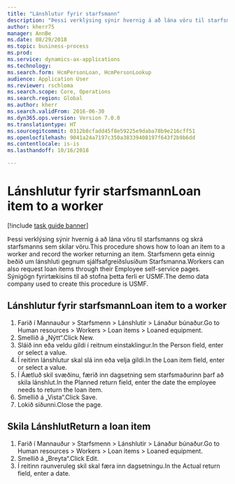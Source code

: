 ```yaml
--- 
title: "Lánshlutur fyrir starfsmann"
description: "Þessi verklýsing sýnir hvernig á að lána vöru til starfsmanns og skrá starfsmanns sem skilar vöru."
author: kherr75
manager: AnnBe
ms.date: 08/29/2018
ms.topic: business-process
ms.prod: 
ms.service: dynamics-ax-applications
ms.technology: 
ms.search.form: HcmPersonLoan, HcmPersonLookup
audience: Application User
ms.reviewer: rschloma
ms.search.scope: Core, Operations
ms.search.region: Global
ms.author: kherr
ms.search.validFrom: 2016-06-30
ms.dyn365.ops.version: Version 7.0.0
ms.translationtype: HT
ms.sourcegitcommit: 0312b8cfadd45f8e59225e9daba78b9e216cff51
ms.openlocfilehash: 9041a24a7197c350a38339408197f643f2b9b6dd
ms.contentlocale: is-is
ms.lasthandoff: 10/16/2018

---
```

# <a name="loan-item-to-a-worker"></a><span data-ttu-id="dad63-103">Lánshlutur fyrir starfsmann</span><span class="sxs-lookup"><span data-stu-id="dad63-103">Loan item to a worker</span></span>

[!include [task guide banner](../../includes/task-guide-banner.md)]

<span data-ttu-id="dad63-104">Þessi verklýsing sýnir hvernig á að lána vöru til starfsmanns og skrá starfsmanns sem skilar vöru.</span><span class="sxs-lookup"><span data-stu-id="dad63-104">This procedure shows how to loan an item to a worker and record the worker returning an item.</span></span> <span data-ttu-id="dad63-105">Starfsmenn geta einnig beðið um lánshluti gegnum sjálfsafgreiðslusíðum Starfsmanna.</span><span class="sxs-lookup"><span data-stu-id="dad63-105">Workers can also request loan items through their Employee self-service pages.</span></span> <span data-ttu-id="dad63-106">Sýnigögn fyrirtækisins til að stofna þetta ferli er USMF.</span><span class="sxs-lookup"><span data-stu-id="dad63-106">The demo data company used to create this procedure is USMF.</span></span>


## <a name="loan-item-to-a-worker"></a><span data-ttu-id="dad63-107">Lánshlutur fyrir starfsmann</span><span class="sxs-lookup"><span data-stu-id="dad63-107">Loan item to a worker</span></span>
1. <span data-ttu-id="dad63-108">Farið í Mannauður > Starfsmenn > Lánshlutir > Lánaður búnaður.</span><span class="sxs-lookup"><span data-stu-id="dad63-108">Go to Human resources > Workers > Loan items > Loaned equipment.</span></span>
2. <span data-ttu-id="dad63-109">Smellið á „Nýtt“.</span><span class="sxs-lookup"><span data-stu-id="dad63-109">Click New.</span></span>
3. <span data-ttu-id="dad63-110">Sláið inn eða veldu gildi í reitnum einstaklingur.</span><span class="sxs-lookup"><span data-stu-id="dad63-110">In the Person field, enter or select a value.</span></span>
4. <span data-ttu-id="dad63-111">Í reitinn lánshlutur skal slá inn eða velja gildi.</span><span class="sxs-lookup"><span data-stu-id="dad63-111">In the Loan item field, enter or select a value.</span></span>
5. <span data-ttu-id="dad63-112">Í Áætluð skil svæðinu, færið inn dagsetning sem starfsmaðurinn þarf að skila lánshlut.</span><span class="sxs-lookup"><span data-stu-id="dad63-112">In the Planned return field, enter the date the employee needs to return the loan item.</span></span>
6. <span data-ttu-id="dad63-113">Smellið á „Vista“.</span><span class="sxs-lookup"><span data-stu-id="dad63-113">Click Save.</span></span>
7. <span data-ttu-id="dad63-114">Lokið síðunni.</span><span class="sxs-lookup"><span data-stu-id="dad63-114">Close the page.</span></span>

## <a name="return-a-loan-item"></a><span data-ttu-id="dad63-115">Skila Lánshlut</span><span class="sxs-lookup"><span data-stu-id="dad63-115">Return a loan item</span></span>
1. <span data-ttu-id="dad63-116">Farið í Mannauður > Starfsmenn > Lánshlutir > Lánaður búnaður.</span><span class="sxs-lookup"><span data-stu-id="dad63-116">Go to Human resources > Workers > Loan items > Loaned equipment.</span></span>
2. <span data-ttu-id="dad63-117">Smellið á „Breyta“.</span><span class="sxs-lookup"><span data-stu-id="dad63-117">Click Edit.</span></span>
3. <span data-ttu-id="dad63-118">Í reitinn raunveruleg skil skal færa inn dagsetningu.</span><span class="sxs-lookup"><span data-stu-id="dad63-118">In the Actual return field, enter a date.</span></span>


